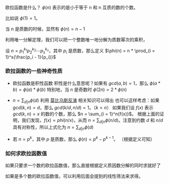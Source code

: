 欧拉函数是什么？ $\phi(n)$ 表示的是小于等于 n 和 n 互质的数的个数。

比如说 $\phi(1) = 1$。

当 n 是质数的时候，显然有 $\phi(n) = n - 1$

利用唯一分解定理，我们可以把一个整数唯一地分解为质数幂次的乘积，

设 $n = p_1^{k_1}p_2^{k_2} \cdots p_s^{k_s}$，其中 $p_i$ 是质数，那么定义 $\phi(n) = n * \prod_{i = 1}^s{\frac{p_i - 1}{p_i}}$

### 欧拉函数的一些神奇性质

- 欧拉函数是积性函数
积性是什么意思呢？如果有 $gcd(a, b) = 1$，那么 $\phi(a * b) = \phi(a) * \phi(b)$
特别地，当 $n$ 是奇数时 $\phi(2n) = 2 * \phi(n)$

- $n = \sum_{d | n}{\phi(d)}$
利用 [莫比乌斯反演](/math/mobius/) 相关知识可以得出
也可以这样考虑：如果 $gcd(k, n) = d$，那么 $gcd(k / d, n / d) = 1$。（$k < n$）
如果我们设 $f(x)$ 表示 $gcd(k, n) = x$ 的数的个数，那么 $n = \sum_{i = 1}^n{f(x)}$。
根据上面的证明，我们发现，$f(x) = phi(n / x)$，从而 $n = \sum_{d | n}\phi(n / d)$。注意到约数 $d$ 和 $n / d$ 具有对称性，所以上式化为 $n = \sum_{d | n}\phi(d)$

- 若 $n = p^k$，其中 $p$ 是质数，那么 $\phi(n) = p^k - p^{k - 1}$。
（根据定义可知）

### 如何求欧拉函数值

如果只要求一个数的欧拉函数值，那么直接根据定义质因数分解的同时求就好了

如果是多个数的欧拉函数值，可以利用后面会提到的线性筛法来求得。
